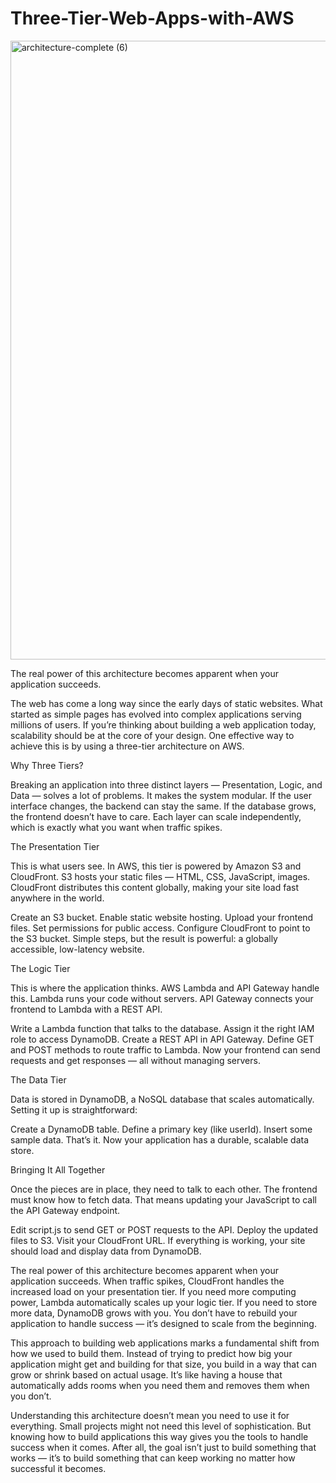 # Three-Tier-Web-Apps-with-AWS

<img width="990" alt="architecture-complete (6)" src="https://github.com/user-attachments/assets/ffdc83be-da80-42ca-bf34-03057a0135a0" />

The real power of this architecture becomes apparent when your application succeeds. 

The web has come a long way since the early days of static websites. What started as simple pages has evolved into complex applications serving millions of users. If you’re thinking about building a web application today, scalability should be at the core of your design. One effective way to achieve this is by using a three-tier architecture on AWS.

Why Three Tiers?

Breaking an application into three distinct layers — Presentation, Logic, and Data — solves a lot of problems. It makes the system modular. If the user interface changes, the backend can stay the same. If the database grows, the frontend doesn’t have to care. Each layer can scale independently, which is exactly what you want when traffic spikes.

The Presentation Tier

This is what users see. In AWS, this tier is powered by Amazon S3 and CloudFront. S3 hosts your static files — HTML, CSS, JavaScript, images. CloudFront distributes this content globally, making your site load fast anywhere in the world.

Create an S3 bucket.
Enable static website hosting.
Upload your frontend files.
Set permissions for public access.
Configure CloudFront to point to the S3 bucket.
Simple steps, but the result is powerful: a globally accessible, low-latency website.

The Logic Tier

This is where the application thinks. AWS Lambda and API Gateway handle this. Lambda runs your code without servers. API Gateway connects your frontend to Lambda with a REST API.

Write a Lambda function that talks to the database.
Assign it the right IAM role to access DynamoDB.
Create a REST API in API Gateway.
Define GET and POST methods to route traffic to Lambda.
Now your frontend can send requests and get responses — all without managing servers.

The Data Tier

Data is stored in DynamoDB, a NoSQL database that scales automatically. Setting it up is straightforward:

Create a DynamoDB table.
Define a primary key (like userId).
Insert some sample data.
That’s it. Now your application has a durable, scalable data store.

Bringing It All Together

Once the pieces are in place, they need to talk to each other. The frontend must know how to fetch data. That means updating your JavaScript to call the API Gateway endpoint.

Edit script.js to send GET or POST requests to the API.
Deploy the updated files to S3.
Visit your CloudFront URL. If everything is working, your site should load and display data from DynamoDB.

The real power of this architecture becomes apparent when your application succeeds. When traffic spikes, CloudFront handles the increased load on your presentation tier. If you need more computing power, Lambda automatically scales up your logic tier. If you need to store more data, DynamoDB grows with you. You don’t have to rebuild your application to handle success — it’s designed to scale from the beginning.

This approach to building web applications marks a fundamental shift from how we used to build them. Instead of trying to predict how big your application might get and building for that size, you build in a way that can grow or shrink based on actual usage. It’s like having a house that automatically adds rooms when you need them and removes them when you don’t.

Understanding this architecture doesn’t mean you need to use it for everything. Small projects might not need this level of sophistication. But knowing how to build applications this way gives you the tools to handle success when it comes. After all, the goal isn’t just to build something that works — it’s to build something that can keep working no matter how successful it becomes.
